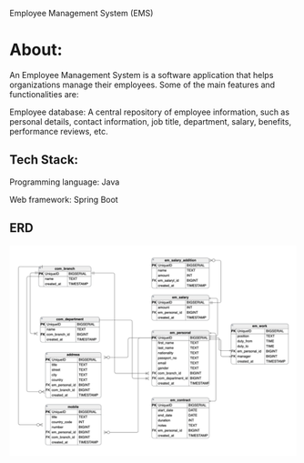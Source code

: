 Employee Management System (EMS)

# **About:**

An Employee Management System is a software application that helps organizations manage their employees. Some of the main features and functionalities are:

Employee database: A central repository of employee information, such as personal details, contact information, job title, department, salary, benefits, performance reviews, etc.


## **Tech Stack:**

Programming language: Java 

Web framework: Spring Boot





## **ERD**

![img.png](img.png)
